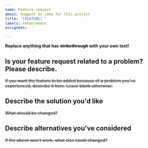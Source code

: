```yaml
---
name: Feature request
about: Suggest an idea for this project
title: "[FEATURE] "
labels: enhancement
assignees: ''

---
```


**Replace anything that has ~~strikethrough~~ with your own text!**

## Is your feature request related to a problem? Please describe.
~~If you want the feature to be added because of a problem you've experienced, 
describe it here. Leave blank otherwise.~~

## Describe the solution you'd like
~~What should be changed?~~

## Describe alternatives you've considered
~~If the above won't work, what else could changed?~~

